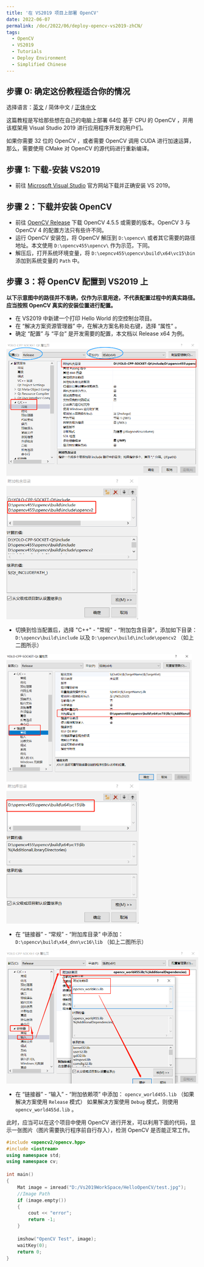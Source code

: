 ```yaml
---
title: '在 VS2019 项目上部署 OpenCV'
date: 2022-06-07
permalink: /doc/2022/06/deploy-opencv-vs2019-zhCN/
tags:
  - OpenCV
  - VS2019
  - Tutorials
  - Deploy Environment
  - Simplified Chinese
---
```


## 步骤 0: 确定这份教程适合你的情况

选择语言：[英文](https://marc0cheung.github.io/doc/2022/06/deploy-opencv-vs2019/) / 简体中文 / [正体中文](https://marc0cheung.github.io/doc/2022/06/deploy-opencv-vs2019-zhHK/)



这篇教程是写给那些想在自己的电脑上部署 64位 基于 CPU 的 OpenCV ，并用该框架用 Visual Studio 2019 进行应用程序开发的用户们。

如果你需要 32 位的 OpenCV ，或者需要 OpenCV 调用 CUDA 进行加速运算，那么，需要使用 CMake 对 OpenCV 的源代码进行重新编译。



## 步骤 1: 下载-安装 VS2019

- 前往 [Microsoft Visual Studio](https://visualstudio.microsoft.com) 官方网站下载并正确安装 VS 2019。



## 步骤 2：下载并安装 OpenCV 

- 前往 [OpenCV Release](https://opencv.org/releases/) 下载 OpenCV 4.5.5 或需要的版本。OpenCV 3 与 OpenCV 4 的配置方法只有些许不同。
- 运行 OpenCV 安装包，将 OpenCV 解压到 `D:\opencv\` 或者其它需要的路径地址。本文使用 `D:\opencv455\opencv\` 作为示范，下同。
- 解压后，打开系统环境变量，将 `D:\oepncv455\opencv\build\x64\vc15\bin` 添加到系统变量的 `Path` 中。



## 步骤 3：将 OpenCV 配置到 VS2019 上

**以下示意图中的路径并不准确，仅作为示意用途，不代表配置过程中的真实路径。应当按照 OpenCV 真实的安装位置进行配置。**

- 在 VS2019 中新建一个打印 Hello World 的空控制台项目。
- 在 “解决方案资源管理器” 中，在解决方案名称处右键，选择 “属性” 。
- 确定 “配置” 与 “平台” 是开发需要的配置，本文档以 Release x64 为例。

<img src="https://github.com/marc0cheung/marc0cheung.github.io/raw/main/_documentation/doc-deploy-opencv-vs2019.assets/1654590227607.png" alt="img" style="zoom:60%;" />

<img src="https://github.com/marc0cheung/marc0cheung.github.io/raw/main/_documentation/doc-deploy-opencv-vs2019.assets/16545905073982.png" alt="img" style="zoom: 67%;" />

- 切换到恰当配置后，选择 "C++" - "常规" - “附加包含目录”，添加如下目录：
  `D:\opencv\build\include`  以及
  `D:\opencv\build\include\opencv2`  （如上二图所示）



<img src="https://github.com/marc0cheung/marc0cheung.github.io/raw/main/_documentation/doc-deploy-opencv-vs2019.assets/16545903811819.png" alt="img" style="zoom:50%;" />

<img src="https://github.com/marc0cheung/marc0cheung.github.io/raw/main/_documentation/doc-deploy-opencv-vs2019.assets/1.png" alt="img" style="zoom:67%;" />

- 在 “链接器” - “常规” - “附加库目录” 中添加：
  `D:\opencv\build\x64_dnn\vc16\lib` （如上二图所示）



<img src="https://github.com/marc0cheung/marc0cheung.github.io/raw/main/_documentation/doc-deploy-opencv-vs2019.assets/1654590961156.png" alt="img" style="zoom:60%;" />

- 在 “链接器” - “输入” - “附加依赖项” 中添加：
  `opencv_world455.lib` （如果解决方案使用 `Release` 模式）
  如果解决方案使用 `Debug` 模式，则使用 `opencv_world455d.lib` 。



此时，应当可以在这个项目中使用 OpenCV 进行开发，可以利用下面的代码，显示一张图片（图片需要执行程序前自行存入），检测 OpenCV 是否能正常工作。

```c++
#include <opencv2/opencv.hpp>
#include <iostream>
using namespace std;
using namespace cv;

int main()
{
    Mat image = imread("D:/Vs2019WorkSpace/HelloOpenCV/test.jpg");  
    //Image Path
    if (image.empty())
    {
        cout << "error";
        return -1;
    }

    imshow("OpenCV Test", image);
    waitKey(0);
    return 0;
}
```


